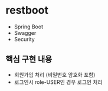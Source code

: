 # restboot
- Spring Boot
- Swagger
- Security
## 핵심 구현 내용
-  회원가입 처리 (비밀번호 암호화 포함)
-  로그인시 role-USER인 경우 로그인 처리
